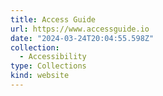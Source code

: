 ```yaml
---
title: Access Guide
url: https://www.accessguide.io
date: "2024-03-24T20:04:55.598Z"
collection:
  - Accessibility
type: Collections
kind: website
---
```

